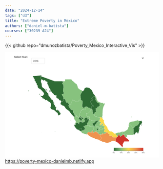 ```yaml
---
date: "2024-12-14"
tags: ["d3"]
title: "Extreme Poverty in Mexico"
authors: ["daniel-m-batista"]
courses: ["30239-A24"]
---
```


{{< github repo="dmunozbatista/Poverty_Mexico_Interactive_Vis" >}}

<a class="main link" href="https://poverty-mexico-danielmb.netlify.app">
<img src="feature.png" />
https://poverty-mexico-danielmb.netlify.app
</a>

